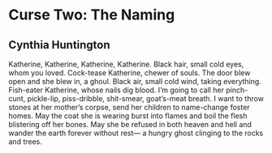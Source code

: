 # Curse Two: The Naming
## Cynthia Huntington
Katherine, Katherine, Katherine, Katherine.
Black hair, small cold eyes, whom you loved.
Cock-tease Katherine, chewer of souls.
The door blew open and she blew in, a ghoul.
Black air, small cold wind, taking everything.
Fish-eater Katherine, whose nails dig blood.
I’m going to call her pinch-cunt, pickle-lip,
piss-dribble, shit-smear, goat’s-meat breath.
I want to throw stones at her mother’s corpse,
send her children to name-change foster homes.
May the coat she is wearing burst into flames
and boil the flesh blistering off her bones.
May she be refused in both heaven and hell
and wander the earth forever without rest—
a hungry ghost clinging to the rocks and trees.